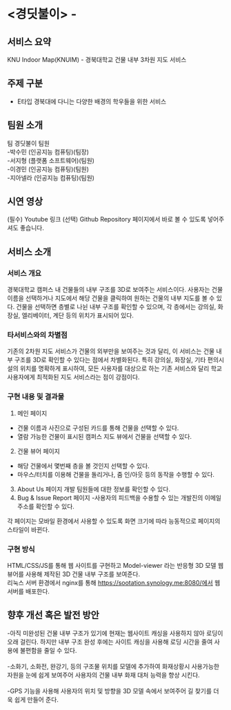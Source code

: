 # <경딧불이> - <KNUIM>
## 서비스 요약
KNU Indoor Map(KNUIM) - 경북대학교 건물 내부 3차원 지도 서비스

## 주제 구분
-	E타입 경북대에 다니는 다양한 배경의 학우들을 위한 서비스

## 팀원 소개
팀 경딧불이 팀원<br>
-박수민 (인공지능 컴퓨팅)(팀장)<br>
-서지형 (플랫폼 소프트웨어)(팀원)<br>
-이경민 (인공지능 컴퓨팅)(팀원)<br>
-지아넬라 (인공지능 컴퓨팅)(팀원)

## 시연 영상
(필수) Youtube 링크
(선택) Github Repository 페이지에서 바로 볼 수 있도록 넣어주셔도 좋습니다.

## 서비스 소개
### 서비스 개요
경북대학교 캠퍼스 내 건물들의 내부 구조를 3D로 보여주는 서비스이다.
사용자는 건물 이름을 선택하거나 지도에서 해당 건물을 클릭하여 원하는 건물의 내부 지도를 볼 수 있다. 
건물을 선택하면 층별로 나뉜 내부 구조를 확인할 수 있으며, 
각 층에서는 강의실, 화장실, 엘리베이터, 계단 등의 위치가 표시되어 있다.

### 타서비스와의 차별점
기존의 2차원 지도 서비스가 건물의 외부만을 보여주는 것과 달리, 이 서비스는 건물 내부 구조를 3D로 확인할 수 있다는 점에서 차별화된다. 특히 강의실, 화장실, 기타 편의시설의 위치를 명확하게 표시하여, 모든 사용자를 대상으로 하는 기존 서비스와 달리 학교 사용자에게 최적화된 지도 서비스라는 점이 강점이다.

### 구현 내용 및 결과물
1. 메인 페이지
  - 건물 이름과 사진으로 구성된 카드를 통해 건물을 선택할 수 있다.
  - 열람 가능한 건물이 표시된 캠퍼스 지도 뷰에서 건물을 선택할 수 있다.
2. 건물 뷰어 페이지
  - 해당 건물에서 몇번째 층을 볼 것인지 선택할 수 있다.
  - 마우스/터치를 이용해 건물을 돌리거나, 줌 인/아웃 등의 동작을 수행할 수 있다.
3. About Us 페이지
    개발 팀원들에 대한 정보를 확인할 수 있다.
4. Bug & Issue Report 페이지
  -사용자의 피드백을 수용할 수 있는 개발진의 이메일 주소를 확인할 수 있다.

각 페이지는 모바일 환경에서 사용할 수 있도록 화면 크기에 따라 능동적으로 페이지의 스타일이 바뀐다.

### 구현 방식
HTML/CSS/JS를 통해 웹 사이트를 구현하고 Model-viewer 라는 반응형 3D 모델 웹 뷰어를 사용해 제작된 3D 건물 내부 구조를 보여준다.<br>
리눅스 서버 환경에서 nginx를 통해 https://sootation.synology.me:8080/에서 웹 서버를 배포한다.

## 향후 개선 혹은 발전 방안
-아직 미완성된 건물 내부 구조가 있기에 현재는 웹사이트 캐싱을 사용하지 않아 로딩이 오래 걸린다. 하지만 내부 구조 완성 후에는 사이트 캐싱을 사용해 로딩 시간을 줄여 사용에 불편함을 줄일 수 있다.<br><br>
-소화기, 소화전, 완강기, 등의 구조물 위치를 모델에 추가하여 화재상황시 사용가능한 자원을 눈에 쉽게 보여주어 사용자의 건물 내부 화재 대처 능력을 향상 시킨다.<br><br>
-GPS 기능을 사용해 사용자의 위치 및 방향을 3D 모델 속에서 보여주어 길 찾기를 더욱 쉽게 만들어 준다.<br><br>

